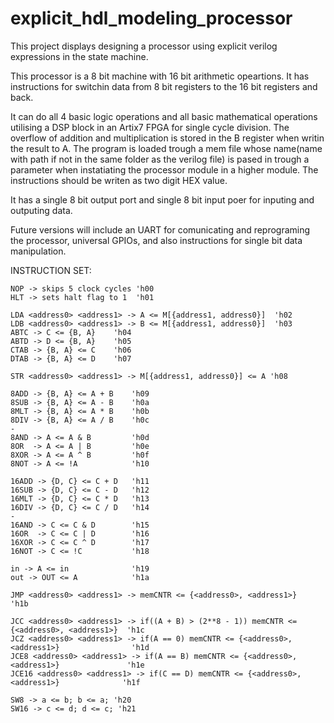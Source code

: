 # explicit_hdl_modeling_processor
This project displays designing a processor using explicit verilog expressions in the state machine.

This processor is a 8 bit machine with 16 bit arithmetic opeartions.
It has instructions for switchin data from 8 bit registers to the 16 bit registers and back.

It can do all 4 basic logic operations and all basic mathematical operations utilising a DSP block in an Artix7 FPGA for single cycle division.
The overflow of addition and multiplication is stored in the B register when writin the result to A.
The program is loaded trough a mem file whose name(name with path if not in the same folder as the verilog file) is pased in trough a parameter 
when instatiating the processor module in a higher module.
The instructions should be writen as two digit HEX value.

It has a single 8 bit output port and single 8 bit input poer for inputing and outputing data.

Future versions will include an UART for comunicating and reprograming the processor, universal GPIOs, and also instructions for single bit data manipulation.

INSTRUCTION SET:

    NOP -> skips 5 clock cycles 'h00   
    HLT -> sets halt flag to 1  'h01   
    
    LDA <address0> <address1> -> A <= M[{address1, address0}]  'h02   
    LDB <address0> <address1> -> B <= M[{address1, address0}]  'h03  
    ABTC -> C <= {B, A}    'h04
    ABTD -> D <= {B, A}    'h05
    CTAB -> {B, A} <= C    'h06
    DTAB -> {B, A} <= D    'h07

    STR <address0> <address1> -> M[{address1, address0}] <= A 'h08

    8ADD -> {B, A} <= A + B    'h09
    8SUB -> {B, A} <= A - B    'h0a
    8MLT -> {B, A} <= A * B    'h0b
    8DIV -> {B, A} <= A / B    'h0c
    -
    8AND -> A <= A & B         'h0d 
    8OR  -> A <= A | B         'h0e
    8XOR -> A <= A ^ B         'h0f
    8NOT -> A <= !A            'h10

    16ADD -> {D, C} <= C + D   'h11
    16SUB -> {D, C} <= C - D   'h12
    16MLT -> {D, C} <= C * D   'h13
    16DIV -> {D, C} <= C / D   'h14
    -
    16AND -> C <= C & D        'h15
    16OR  -> C <= C | D        'h16
    16XOR -> C <= C ^ D        'h17
    16NOT -> C <= !C           'h18
    
    in -> A <= in              'h19
    out -> OUT <= A            'h1a
    
    JMP <address0> <address1> -> memCNTR <= {<address0>, <address1>}   'h1b

    JCC <address0> <address1> -> if((A + B) > (2**8 - 1)) memCNTR <= {<address0>, <address1>}  'h1c
    JCZ <address0> <address1> -> if(A == 0) memCNTR <= {<address0>, <address1>}                'h1d
    JCE8 <address0> <address1> -> if(A == B) memCNTR <= {<address0>, <address1>}               'h1e
    JCE16 <address0> <address1> -> if(C == D) memCNTR <= {<address0>, <address1>}              'h1f
    
    SW8 -> a <= b; b <= a; 'h20
    SW16 -> c <= d; d <= c; 'h21 
